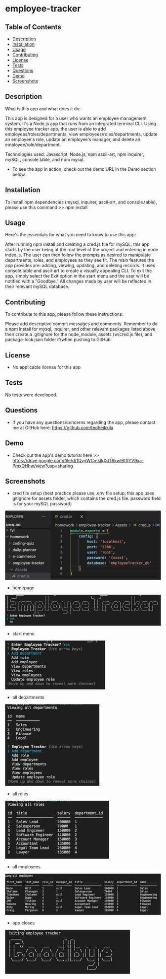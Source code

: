 # employee-tracker

 ## Table of Contents

  - [Description](#description)
  - [Installation](#installation)
  - [Usage](#usage)
  - [Contributing](#contributing)
  - [License](#license)
  - [Tests](#tests)
  - [Questions](#questions)
  - [Demo](#demo)
  - [Screenshots](#screenshots)

  ## Description

  What is this app and what does it do:

  This app is designed for a user who wants an employee management system. It's a Node.js app that runs from an integrated terminal CLI. Using this employee tracker app, the user is able to add employees/roles/departments, view employees/roles/departments, update an employee's role, update an employee's manager, and delete an employee/role/department. 

  Technologies used: Javascript, Node.js, npm ascii-art, npm inquirer, mySQL, console.table, and npm mysql.

  * To see the app in action, check out the demo URL in the Demo section below.


  ## Installation

  To install npm dependencies (mysql, inquirer, ascii-art, and console.table), please use this command >> npm install

  ## Usage

  Here's the essentials for what you need to know to use this app: 

  After running npm install and creating a cred.js file for mySQL, this app starts by the user being at the root level of the project and entering in node index.js. The user can then follow the prompts as desired to manipulate departments, roles, and employees as they see fit. The main features the app provides are: adding, viewing, updating, and deleting records. It uses console.table and ascii-art to create a visually appealing CLI. To exit the app, simply select the Exit option in the start menu and the user will be notified with a "Goodbye." All changes made by user will be reflected in their relevant mySQL database. 

  ## Contributing

  To contribute to this app, please follow these instructions: 
  
  Please add descriptive commit messages and comments. Remember to do a npm install for mysql, inquirer, and other relevant packages listed above, then create a .gitignore for the node_module, assets (w/cred.js file), and package-lock.json folder if/when pushing to GitHub.

  ## License
  
  * No applicable license for this app

  ## Tests

  No tests were developed. 
  
  ## Questions

  * If you have any questions/concerns regarding the app, please contact me at GitHub here: https://github.com/tedheikkila

  ## Demo

  * Check out the app's demo tutorial here >> https://drive.google.com/file/d/1QvgWCmkjkXdT6kwIBDIYV9xa-PmxQHhw/view?usp=sharing 

  ## Screenshots

  * cred file setup (best practice please use .env file setup; this app uses gitignore for assets folder, which contains the cred.js file. password field is for your mySQL password)

  ![](./images/hw12-1.png)

   * homepage

  ![](./images/hw12-2.png)

   * start menu

  ![](./images/hw12-3.png)

  * all departments

  ![](./images/hw12-4.png)

   * all roles

  ![](./images/hw12-5.png)

   * all employees

  ![](./images/hw12-6.png)

   * app closes

  ![](./images/hw12-7.png)
